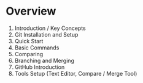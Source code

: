 # Overview

1. Introduction / Key Concepts
2. Git Installation and Setup
3. Quick Start
4. Basic Commands
5. Comparing
6. Branching and Merging
7. GitHub Introduction
8. Tools Setup (Text Editor, Compare / Merge Tool)
